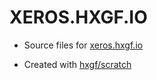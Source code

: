 # XEROS.HXGF.IO

- Source files for [xeros.hxgf.io](https://xeros.hxgf.io)

- Created with [hxgf/scratch](https://github.com/hxgf/scratch)
